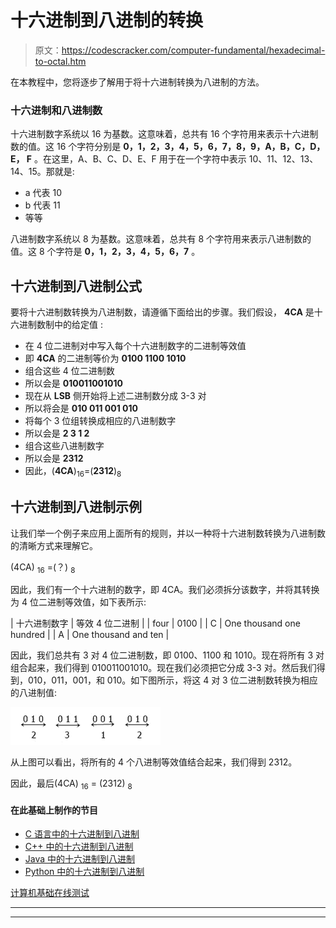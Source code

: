 # 十六进制到八进制的转换

> 原文：<https://codescracker.com/computer-fundamental/hexadecimal-to-octal.htm>

在本教程中，您将逐步了解用于将十六进制转换为八进制的方法。

### 十六进制和八进制数

十六进制数字系统以 16 为基数。这意味着，总共有 16 个字符用来表示十六进制数的值。这 16 个字符分别是 **0，1，2，3，4，5，6，7，8，9，A，B，C，D，E， F** 。在这里，A、B、C、D、E、F 用于在一个字符中表示 10、11、12、13、14、15。那就是:

*   a 代表 10
*   b 代表 11
*   等等

八进制数字系统以 8 为基数。这意味着，总共有 8 个字符用来表示八进制数的值。这 8 个字符是 **0，1，2，3，4，5，6，7** 。

## 十六进制到八进制公式

要将十六进制数转换为八进制数，请遵循下面给出的步骤。我们假设， **4CA** 是十六进制数制中的给定值 :

*   在 4 位二进制对中写入每个十六进制数字的二进制等效值
*   即 **4CA** 的二进制等价为 **0100 1100 1010**
*   组合这些 4 位二进制数
*   所以会是 **010011001010**
*   现在从 **LSB** 侧开始将上述二进制数分成 3-3 对
*   所以将会是 **010 011 001 010**
*   将每个 3 位组转换成相应的八进制数字
*   所以会是 **2 3 1 2**
*   组合这些八进制数字
*   所以会是 **2312**
*   因此，(**4CA**)<sub>16</sub>=(**2312**)<sub>8</sub>

## 十六进制到八进制示例

让我们举一个例子来应用上面所有的规则，并以一种将十六进制数转换为八进制数的清晰方式来理解它。

(4CA) <sub>16</sub> =(？) <sub>8</sub>

因此，我们有一个十六进制的数字，即 4CA。我们必须拆分该数字，并将其转换为 4 位二进制等效值，如下表所示:

| 十六进制数字 | 等效 4 位二进制 |
| four | 0100 |
| C | One thousand one hundred |
| A | One thousand and ten |

因此，我们总共有 3 对 4 位二进制数，即 0100、1100 和 1010。现在将所有 3 对组合起来，我们得到 010011001010。现在我们必须把它分成 3-3 对。然后我们得到，010，011，001，和 010。如下图所示，将这 4 对 3 位二进制数转换为相应的八进制值:

![number system conversion](img/abb048b56f7827a93c1e86cbf9dd5dfc.png)

从上图可以看出，将所有的 4 个八进制等效值结合起来，我们得到 2312。

因此，最后(4CA) <sub>16</sub> = (2312) <sub>8</sub>

#### 在此基础上制作的节目

*   [C 语言中的十六进制到八进制](/c/program/c-program-convert-hexadecimal-to-octal.htm)
*   [C++ 中的十六进制到八进制](/cpp/program/cpp-program-convert-hexadecimal-to-octal.htm)
*   [Java 中的十六进制到八进制](/java/program/java-program-convert-hexadecimal-to-octal.htm)
*   [Python 中的十六进制到八进制](/python/program/python-program-convert-hexadecimal-to-octal.htm)

[计算机基础在线测试](/exam/showtest.php?subid=14)

* * *

* * *